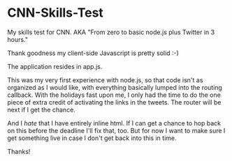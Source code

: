 CNN-Skills-Test
===============

My skills test for CNN. AKA "From zero to basic node.js plus Twitter in 3 hours."

Thank goodness my client-side Javascript is pretty solid :-)

The application resides in app.js.

This was my very first experience with node.js, so that code isn't as organized as I would like, with
everything basically lumped into the routing callback. With the holidays fast upon me, I only had
the time to do the one piece of extra credit of activating the links in the tweets.
The router will be next if I get the chance.

And I *hate* that I have entirely inline html. If I can get a chance to hop back on this before the deadline
I'll fix that, too. But for now I want to make sure I get something live in case I don't get back
into this in time.

Thanks!
